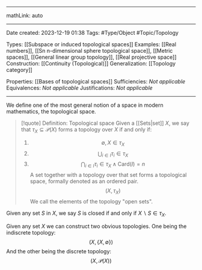 
---

mathLink: auto

---
Date created: 2023-12-19 01:38
Tags: #Type/Object #Topic/Topology 

Types: [[Subspace or induced topological spaces]]
Examples: [[Real numbers]], [[Sn n-dimensional sphere topological space]], [[Metric spaces]], [[General linear group topology]], [[Real projective space]]
Construction: [[Continuity (Topological)]]
Generalization: [[Topology category]]

Properties: [[Bases of topological spaces]]
Sufficiencies: _Not applicable_
Equivalences: _Not applicable_
Justifications: _Not applicable_

---  

We define one of the most general notion of a space in modern mathematics, the topological space.

> [!quote] Definition: Topological space
> Given a [[Sets|set]] $X$, we say that $\tau_{X} \subseteq \mathcal P(X)$ forms a topology over $X$ if and only if: 
> 1. $$ \emptyset, X \in \tau_{X}  $$
> 2. $$ \bigcup_{i\in I}\tau_{i}\in \tau_{X}  $$
> 3. $$ \bigcap_{i\in I}\tau_{i}\in \tau_{X} \land \text{Card}(I)=n $$ A set together with a topology over that set forms a topological space, formally denoted as an ordered pair. $$ (X,\tau_{X})$$
> We call the elements of the topology "open sets".

Given any set $S$ in $X$, we say $S$ is closed if and only if $X\backslash S\in \tau_{X}$.

Given any set $X$ we can construct two obvious topologies. One being the indiscrete topology: $$
(X,\{ X,\emptyset \})
$$And the other being the discrete topology: $$
(X,\mathcal P(X))$$
